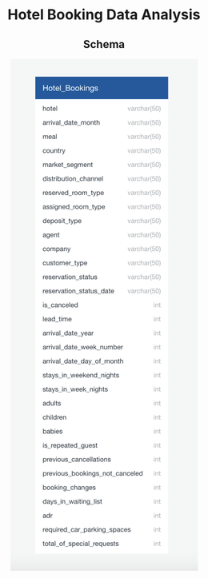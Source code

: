 <h1 align="center">Hotel Booking Data Analysis </h1>

<h2 align="center"> Schema </h2>
 <p align="center"> <img src="https://github.com/sufyanmun/Hotel_Booking_Data/blob/main/Schema.png" alt="Schema" title="Schema">
 </p>
